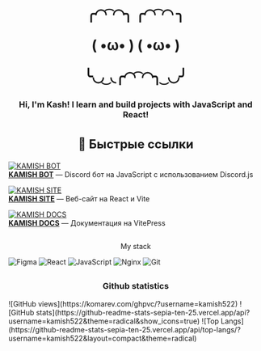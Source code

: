 <h1 align="center">
╭◜◝ ͡ ◜◝╮    ╭◜◝ ͡ ◜◝ ╮

(    •ω•     )   (    •ω•    )

╰◟◞ ͜ ◟╭◜◝ ͡ ◜◝╮ ͜ ◟◞╯
</h1>

<h3 align="center">Hi, I'm Kash! I learn and build projects with JavaScript and React!</h3>

##

<div align="center">

<h2 style="font-size:24px;">🔗 Быстрые ссылки</h2>

</div>

[![KAMISH BOT](https://img.shields.io/badge/KAMISH%20BOT-Discord.js-blue?logo=discord&style=for-the-badge)](https://discord.gg/8p8NYhparv)  
**[KAMISH BOT](https://discord.gg/8p8NYhparv)** — Discord бот на JavaScript с использованием Discord.js

[![KAMISH SITE](https://img.shields.io/badge/KAMISH%20SITE-React%20Vite-green?logo=react&style=for-the-badge)](https://kamish.pro)  
**[KAMISH SITE](https://kamish.pro)** — Веб-сайт на React и Vite

[![KAMISH DOCS](https://img.shields.io/badge/KAMISH%20DOCS-Vite%20Press-orange?logo=vite&style=for-the-badge)](https://docs.kamish.pro)  
**[KAMISH DOCS](https://docs.kamish.pro)** — Документация на VitePress

##

<p align="center">My stack</p>

![Figma](https://img.shields.io/badge/figma-%23F24E1E.svg?style=for-the-badge&logo=figma&logoColor=white) 
![React](https://img.shields.io/badge/react-%2320232a.svg?style=for-the-badge&logo=react&logoColor=%2361DAFB) 
![JavaScript](https://img.shields.io/badge/javascript-%23323330.svg?style=for-the-badge&logo=javascript&logoColor=%23F7DF1E) 
![Nginx](https://img.shields.io/badge/nginx-%23009639.svg?style=for-the-badge&logo=nginx&logoColor=white) 
![Git](https://img.shields.io/badge/git-%23F05033.svg?style=for-the-badge&logo=git&logoColor=white)

##

<h3 align="center">Github statistics</h3>
![GitHub views](https://komarev.com/ghpvc/?username=kamish522)
![GitHub stats](https://github-readme-stats-sepia-ten-25.vercel.app/api?username=kamish522&theme=radical&show_icons=true)
![Top Langs](https://github-readme-stats-sepia-ten-25.vercel.app/api/top-langs/?username=kamish522&layout=compact&theme=radical)
